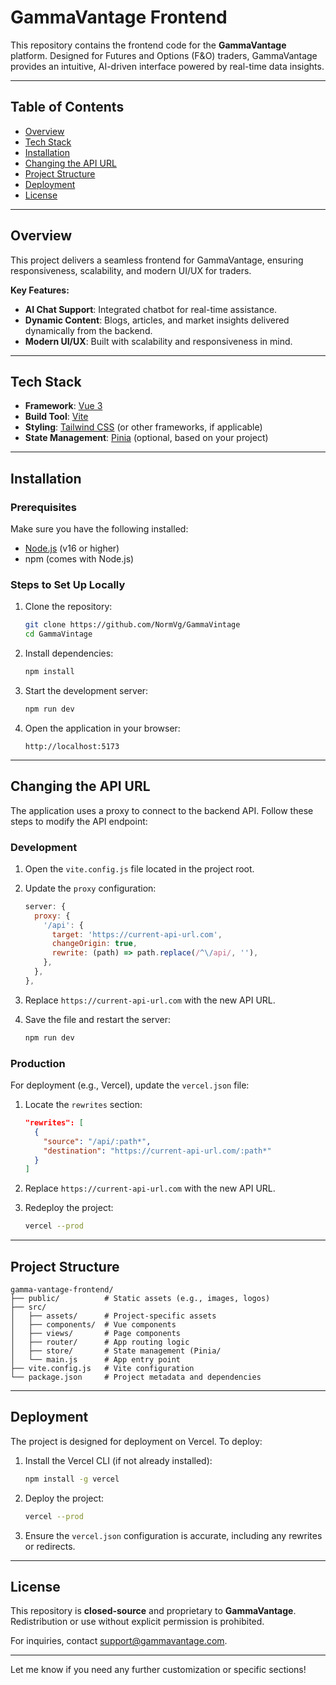 # **GammaVantage Frontend**

This repository contains the frontend code for the **GammaVantage** platform. Designed for Futures and Options (F&O) traders, GammaVantage provides an intuitive, AI-driven interface powered by real-time data insights.

---

## **Table of Contents**

- [Overview](#overview)
- [Tech Stack](#tech-stack)
- [Installation](#installation)
- [Changing the API URL](#changing-the-api-url)
- [Project Structure](#project-structure)
- [Deployment](#deployment)
- [License](#license)

---

## **Overview**

This project delivers a seamless frontend for GammaVantage, ensuring responsiveness, scalability, and modern UI/UX for traders.

**Key Features:**

- **AI Chat Support**: Integrated chatbot for real-time assistance.
- **Dynamic Content**: Blogs, articles, and market insights delivered dynamically from the backend.
- **Modern UI/UX**: Built with scalability and responsiveness in mind.

---

## **Tech Stack**

- **Framework**: [Vue 3](https://vuejs.org/)
- **Build Tool**: [Vite](https://vitejs.dev/)
- **Styling**: [Tailwind CSS](https://tailwindcss.com/) (or other frameworks, if applicable)
- **State Management**: [Pinia](https://pinia.vuejs.org/) (optional, based on your project)

---

## **Installation**

### **Prerequisites**

Make sure you have the following installed:

- [Node.js](https://nodejs.org/) (v16 or higher)
- npm (comes with Node.js)

### **Steps to Set Up Locally**

1. Clone the repository:

   ```bash
   git clone https://github.com/NormVg/GammaVintage
   cd GammaVintage
   ```

2. Install dependencies:

   ```bash
   npm install
   ```

3. Start the development server:

   ```bash
   npm run dev
   ```

4. Open the application in your browser:
   ```
   http://localhost:5173
   ```

---

## **Changing the API URL**

The application uses a proxy to connect to the backend API. Follow these steps to modify the API endpoint:

### **Development**

1. Open the `vite.config.js` file located in the project root.

2. Update the `proxy` configuration:

   ```javascript
   server: {
     proxy: {
       '/api': {
         target: 'https://current-api-url.com',
         changeOrigin: true,
         rewrite: (path) => path.replace(/^\/api/, ''),
       },
     },
   },
   ```

3. Replace `https://current-api-url.com` with the new API URL.

4. Save the file and restart the server:
   ```bash
   npm run dev
   ```

### **Production**

For deployment (e.g., Vercel), update the `vercel.json` file:

1. Locate the `rewrites` section:

   ```json
   "rewrites": [
     {
       "source": "/api/:path*",
       "destination": "https://current-api-url.com/:path*"
     }
   ]
   ```

2. Replace `https://current-api-url.com` with the new API URL.

3. Redeploy the project:
   ```bash
   vercel --prod
   ```

---

## **Project Structure**

```plaintext
gamma-vantage-frontend/
├── public/          # Static assets (e.g., images, logos)
├── src/
│   ├── assets/      # Project-specific assets
│   ├── components/  # Vue components
│   ├── views/       # Page components
│   ├── router/      # App routing logic
│   ├── store/       # State management (Pinia/
│   └── main.js      # App entry point
├── vite.config.js   # Vite configuration
└── package.json     # Project metadata and dependencies
```

---

## **Deployment**

The project is designed for deployment on Vercel. To deploy:

1. Install the Vercel CLI (if not already installed):

   ```bash
   npm install -g vercel
   ```

2. Deploy the project:

   ```bash
   vercel --prod
   ```

3. Ensure the `vercel.json` configuration is accurate, including any rewrites or redirects.

---

## **License**

This repository is **closed-source** and proprietary to **GammaVantage**. Redistribution or use without explicit permission is prohibited.

For inquiries, contact [support@gammavantage.com](mailto:support@gammavantage.com).

---

Let me know if you need any further customization or specific sections!
